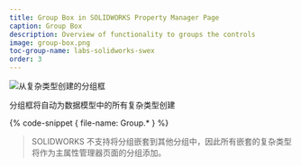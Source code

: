 ```yaml
---
title: Group Box in SOLIDWORKS Property Manager Page
caption: Group Box
description: Overview of functionality to groups the controls
image: group-box.png
toc-group-name: labs-solidworks-swex
order: 3
---
```


![从复杂类型创建的分组框](group-box.png)

分组框将自动为数据模型中的所有复杂类型创建

{% code-snippet { file-name: Group.* } %}

> SOLIDWORKS 不支持将分组嵌套到其他分组中，因此所有嵌套的复杂类型将作为主属性管理器页面的分组添加。